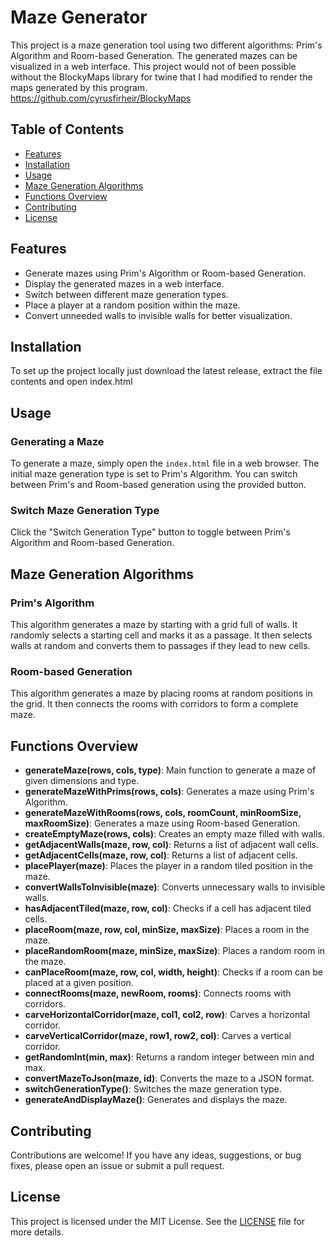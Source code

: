 # Maze Generator

This project is a maze generation tool using two different algorithms: Prim's Algorithm and Room-based Generation. The generated mazes can be visualized in a web interface. This project would not of been possible without the BlockyMaps library for twine that I had modified to render the maps generated by this program.
https://github.com/cyrusfirheir/BlockyMaps

## Table of Contents
- [Features](#features)
- [Installation](#installation)
- [Usage](#usage)
- [Maze Generation Algorithms](#maze-generation-algorithms)
- [Functions Overview](#functions-overview)
- [Contributing](#contributing)
- [License](#license)

## Features
- Generate mazes using Prim's Algorithm or Room-based Generation.
- Display the generated mazes in a web interface.
- Switch between different maze generation types.
- Place a player at a random position within the maze.
- Convert unneeded walls to invisible walls for better visualization.

## Installation
To set up the project locally just download the latest release, extract the file contents and open index.html

## Usage
### Generating a Maze
To generate a maze, simply open the `index.html` file in a web browser. The initial maze generation type is set to Prim's Algorithm. You can switch between Prim's and Room-based generation using the provided button.

### Switch Maze Generation Type
Click the "Switch Generation Type" button to toggle between Prim's Algorithm and Room-based Generation.

## Maze Generation Algorithms
### Prim's Algorithm
This algorithm generates a maze by starting with a grid full of walls. It randomly selects a starting cell and marks it as a passage. It then selects walls at random and converts them to passages if they lead to new cells.

### Room-based Generation
This algorithm generates a maze by placing rooms at random positions in the grid. It then connects the rooms with corridors to form a complete maze.

## Functions Overview
- **generateMaze(rows, cols, type)**: Main function to generate a maze of given dimensions and type.
- **generateMazeWithPrims(rows, cols)**: Generates a maze using Prim's Algorithm.
- **generateMazeWithRooms(rows, cols, roomCount, minRoomSize, maxRoomSize)**: Generates a maze using Room-based Generation.
- **createEmptyMaze(rows, cols)**: Creates an empty maze filled with walls.
- **getAdjacentWalls(maze, row, col)**: Returns a list of adjacent wall cells.
- **getAdjacentCells(maze, row, col)**: Returns a list of adjacent cells.
- **placePlayer(maze)**: Places the player in a random tiled position in the maze.
- **convertWallsToInvisible(maze)**: Converts unnecessary walls to invisible walls.
- **hasAdjacentTiled(maze, row, col)**: Checks if a cell has adjacent tiled cells.
- **placeRoom(maze, row, col, minSize, maxSize)**: Places a room in the maze.
- **placeRandomRoom(maze, minSize, maxSize)**: Places a random room in the maze.
- **canPlaceRoom(maze, row, col, width, height)**: Checks if a room can be placed at a given position.
- **connectRooms(maze, newRoom, rooms)**: Connects rooms with corridors.
- **carveHorizontalCorridor(maze, col1, col2, row)**: Carves a horizontal corridor.
- **carveVerticalCorridor(maze, row1, row2, col)**: Carves a vertical corridor.
- **getRandomInt(min, max)**: Returns a random integer between min and max.
- **convertMazeToJson(maze, id)**: Converts the maze to a JSON format.
- **switchGenerationType()**: Switches the maze generation type.
- **generateAndDisplayMaze()**: Generates and displays the maze.

## Contributing
Contributions are welcome! If you have any ideas, suggestions, or bug fixes, please open an issue or submit a pull request.

## License
This project is licensed under the MIT License. See the [LICENSE](LICENSE) file for more details.
